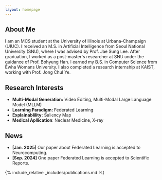 ```yaml
---
layout: homepage
---
```


## About Me

I am an MCS student at the University of Illinois at Urbana-Champaign (UIUC). I received an M.S. in Artificial Intelligence from Seoul National University (SNU), where I was advised by Prof. Jae Sung Lee. After graduation, I worked as a post-master's researcher at SNU under the guidance of Prof. Bohyung Han. I earned my B.S. in Computer Science from Ewha Womans University. I also completed a research internship at KAIST, working with Prof. Jong Chul Ye.

## Research Interests

- **Multi-Modal Generation:** Video Editing, Multi-Modal Large Language Model (MLLM)
- **Learning Paradigm:** Federated Learning
- **Explainablility:** Saliency Map
- **Medical Apllication**: Neclear Medicine, X-ray

## News

- **[Jan. 2025]** Our paper about Federated Learning is accepted to Neurocomputing.
- **[Sep. 2024]** One paper Federated Learning is accepted to Scientific Reports.

{% include_relative _includes/publications.md %}


